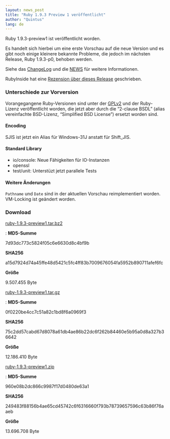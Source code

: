 ```yaml
---
layout: news_post
title: "Ruby 1.9.3 Preview 1 veröffentlicht"
author: "Quintus"
lang: de
---
```


Ruby 1.9.3-preview1 ist veröffentlicht worden.

Es handelt sich hierbei um eine erste Vorschau auf die neue Version und
es gibt noch einige kleinere bekannte Probleme, die jedoch im nächsten
Release, Ruby 1.9.3-p0, behoben werden.

Siehe das [ChangeLog][1] und die [NEWS][2] für weitere Informationen.

RubyInside hat eine [Rezension über dieses Release][3] geschrieben.

### Unterschiede zur Vorversion

Vorangegangene Ruby-Versionen sind unter der [GPLv2][4] und der
Ruby-Lizenz veröffentlicht worden, die jetzt aber durch die “2-clause
BSDL” (alias vereinfachte BSD-Lizenz, “Simplified BSD License”) ersetzt
worden sind.

#### Encoding

SJIS ist jetzt ein Alias für Windows-31J anstatt für Shift\_JIS.

#### Standard Library

* io/console: Neue Fähigkeiten für IO-Instanzen
* openssl
* test/unit: Unterstüzt jetzt parallele Tests

#### Weitere Änderungen

`Pathname` und `Date` sind in der aktuellen Vorschau reimplementiert
worden. VM-Locking ist geändert worden.

### Download

[ruby-1.9.3-preview1.tar.bz2][5]

: **MD5-Summe**

  7d93dc773c5824f05c6e6630d8c4bf9b

  **SHA256**

  a15d7924d74a45ffe48d5421c5fc4ff83b7009676054fa5952b890711afef6fc

  **Größe**

  9\.507.455 Byte

[ruby-1.9.3-preview1.tar.gz][6]

: **MD5-Summe**

  0f0220be4cc7c51a82c1bd8f6a0969f3

  **SHA256**

  75c2dd57cabd67d8078a61db4ae86b22dc6f262b84460e5b95a0d8a327b36642

  **Größe**

  12\.186.410 Byte

[ruby-1.9.3-preview1.zip][7]

: **MD5-Summe**

  960e08b2dc866c9987f17d0480de63a1

  **SHA256**

  249483f88156b4ae65cd45742c6f6316660f793b78739657596c63b86f76aaeb

  **Größe**

  13\.696.708 Byte



[1]: http://svn.ruby-lang.org/repos/ruby/tags/v1_9_3_preview1/ChangeLog 
[2]: http://svn.ruby-lang.org/repos/ruby/tags/v1_9_3_preview1/NEWS 
[3]: http://www.rubyinside.com/ruby-1-9-3-preview-1-released-5229.html 
[4]: http://www.gnu.org/licenses/old-licenses/gpl-2.0.html 
[5]: ftp://ftp.ruby-lang.org/pub/ruby/1.9/ruby-1.9.3-preview1.tar.bz2 
[6]: ftp://ftp.ruby-lang.org/pub/ruby/1.9/ruby-1.9.3-preview1.tar.gz 
[7]: ftp://ftp.ruby-lang.org/pub/ruby/1.9/ruby-1.9.3-preview1.zip 
